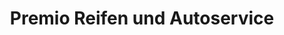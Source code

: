---
title: "Premio Reifen und Autoservice"
url: /koeln/premio-reifen-und-autoservice/
shop: Autowerkstatt
---